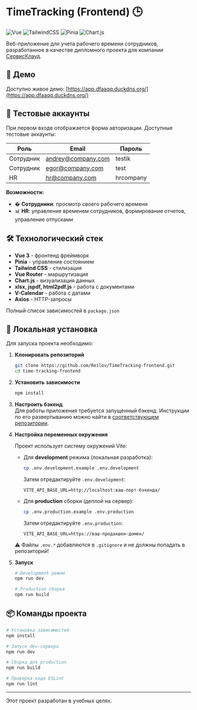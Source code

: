 # TimeTracking (Frontend) 🕒

![Vue](https://img.shields.io/badge/Vue.js-35495E?style=for-the-badge&logo=vuedotjs&logoColor=4FC08D)
![TailwindCSS](https://img.shields.io/badge/Tailwind_CSS-38B2AC?style=for-the-badge&logo=tailwind-css&logoColor=white)
![Pinia](https://img.shields.io/badge/Pinia-ffe500?style=for-the-badge&logo=pinia&logoColor=000)
![Chart.js](https://img.shields.io/badge/Chart.js-FF6384?style=for-the-badge&logo=chartdotjs&logoColor=white)

Веб-приложение для учета рабочего времени сотрудников, разработанное в качестве дипломного проекта для компании [СервисКлауд](https://scloud.ru/).

## 🌟 Демо

Доступно живое демо: [https://app.dfaaqq.duckdns.org/](https://app.dfaaqq.duckdns.org/)

## 🔑 Тестовые аккаунты

При первом входе отображается форма авторизации. Доступные тестовые аккаунты:

| Роль        | Email             | Пароль    |
|-------------|-------------------|-----------|
| Сотрудник   | andrey@company.com| testik    |
| Сотрудник   | egor@company.com  | test      |
| HR          | hr@company.com    | hrcompany |

**Возможности:**
- � **Сотрудники**: просмотр своего рабочего времени
- 📊 **HR**: управление временем сотрудников, формирование отчетов, управление отпусками

## 🛠 Технологический стек

- **Vue 3** - фронтенд фреймворк
- **Pinia** - управление состоянием
- **Tailwind CSS** - стилизация
- **Vue Router** - маршрутизация
- **Chart.js** - визуализация данных
- **xlsx, jspdf, html2pdf.js** - работа с документами
- **V-Calendar** - работа с датами
- **Axios** - HTTP-запросы

Полный список зависимостей в `package.json`

## 🚀 Локальная установка

Для запуска проекта необходимо:

1. **Клонировать репозиторий**
   ```bash
   git clone https://github.com/Reilov/TimeTracking-frontend.git
   cd time-tracking-frontend
   ```

2. **Установить зависимости**
   ```bash
   npm install
   ```

3. **Настроить бэкенд**  
   Для работы приложения требуется запущенный бэкенд. Инструкции по его развертыванию можно найти в [соответствующем репозитории](https://github.com/Reilov/time-tracking-backend).

4. **Настройка переменных окружения**

   Проект использует систему окружений Vite:
   
   - Для **development** режима (локальная разработка):
     ```bash
     cp .env.development.example .env.development
     ```
     Затем отредактируйте `.env.development`:
     ```env
     VITE_API_BASE_URL=http://localhost:ваш-порт-бэкенда/
     ```
   
   - Для **production** сборки (деплой на сервер):
     ```bash
     cp .env.production.example .env.production
     ```
     Затем отредактируйте `.env.production`:
     ```env
     VITE_API_BASE_URL=https://ваш-продакшен-домен/
     ```
   
   ⚠️ Файлы `.env.*` добавляются в `.gitignore` и не должны попадать в репозиторий!

5. **Запуск**
   ```bash
   # Development режим
   npm run dev
   
   # Production сборка
   npm run build
   ```

## 📦 Команды проекта

```bash
# Установка зависимостей
npm install

# Запуск dev-сервера
npm run dev

# Сборка для production
npm run build

# Проверка кода ESLint
npm run lint
```



---

Этот проект разработан в учебных целях.
